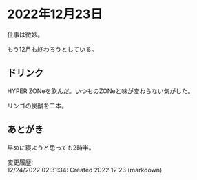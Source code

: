 # 2022年12月23日

仕事は微妙。

もう12月も終わろうとしている。

## ドリンク

HYPER ZONeを飲んだ。いつものZONeと味が変わらない気がした。

リンゴの炭酸を二本。

## あとがき

早めに寝ようと思っても2時半。

変更履歴:  
12/24/2022 02:31:34: Created 2022 12 23 (markdown)  
